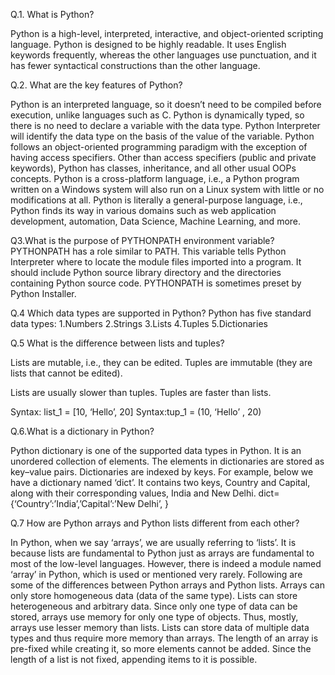 Q.1. What is Python?

Python is a high-level, interpreted, interactive, and object-oriented scripting language. Python is designed to be highly readable. It uses English keywords frequently, whereas the other languages use punctuation, and it has fewer syntactical constructions than the other language.

Q.2. What are the key features of Python?

Python is an interpreted language, so it doesn’t need to be compiled before execution, unlike languages such as C.
Python is dynamically typed, so there is no need to declare a variable with the data type. Python Interpreter will identify the data type on the basis of the value of the variable.
Python follows an object-oriented programming paradigm with the exception of having access specifiers. Other than access specifiers (public and private keywords), Python has classes, inheritance, and all other usual OOPs concepts.
Python is a cross-platform language, i.e., a Python program written on a Windows system will also run on a Linux system with little or no modifications at all.
Python is literally a general-purpose language, i.e., Python finds its way in various domains such as web application development, automation, Data Science, Machine Learning, and more.

Q3.What is the purpose of PYTHONPATH environment variable?
PYTHONPATH has a role similar to PATH. This variable tells Python Interpreter where to locate the module files imported into a program. It should include Python source library directory and the directories containing Python source code. PYTHONPATH is sometimes preset by Python Installer.

Q.4 Which data types are supported in Python?
Python has five standard data types:
1.Numbers
2.Strings
3.Lists
4.Tuples
5.Dictionaries

Q.5 What is the difference between lists and tuples?

Lists are mutable, i.e., they can be edited.	Tuples are immutable (they are lists that cannot be edited).
 
 Lists are usually slower than tuples.	Tuples are faster than lists.
 
 Syntax: list_1 = [10, ‘Hello’, 20]	Syntax:tup_1 = (10, ‘Hello’ , 20)
	


Q.6.What is a dictionary in Python?

Python dictionary is one of the supported data types in Python. It is an unordered collection of elements. The elements in dictionaries are stored as key–value pairs. Dictionaries are indexed by keys.
For example, below we have a dictionary named ‘dict’. It contains two keys, Country and Capital, along with their corresponding values, India and New Delhi.
dict={‘Country’:’India’,’Capital’:’New Delhi’, }

Q.7 How are Python arrays and Python lists different from each other?

In Python, when we say ‘arrays’, we are usually referring to ‘lists’. It is because lists are fundamental to Python just as arrays are fundamental to most of the low-level languages.
However, there is indeed a module named ‘array’ in Python, which is used or mentioned very rarely. 
Following are some of the differences between Python arrays and Python lists.
Arrays can only store homogeneous data (data of the same type).	Lists can store heterogeneous and arbitrary data.
Since only one type of data can be stored, arrays use memory for only one type of objects. Thus, mostly, arrays use lesser memory than lists.	Lists can store data of multiple data types and thus require more memory than arrays.
The length of an array is pre-fixed while creating it, so more elements cannot be added.	Since the length of a list is not fixed, appending items to it is possible.
